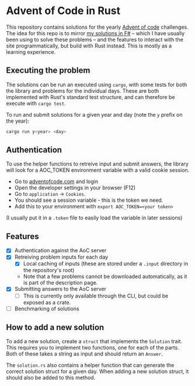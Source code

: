 # Advent of Code in Rust

This repository contains solutions for the yearly [Advent of code](https://adventofcode.com) challenges.
The idea for this repo is to mirror [my solutions in F\#](https://github.com/OliverFlecke/advent-oc-code) – which I have usually been using to solve these problems – and the features to interact with the site programmatically, but build with Rust instead.
This is mostly as a learning experience.

## Executing the problem

The solutions can be run an executed using `cargo`, with some tests for both the library and problems for the individual days.
These are both implemented with Rust's standard test structure, and can therefore be execute with `cargo test`.

To run and submit solutions for a given year and day (note the `y` prefix on the year):

```sh
cargo run y<year> <day>
```

## Authentication

To use the helper functions to retreive input and submit answers, the library will look for a AOC_TOKEN environment variable with a valid cookie session.

- Go to [adventofcode.com](https://adventofcode.com) and login
- Open the developer settings in your browser (F12)
- Go to `application` -> `Cookies`.
- You should see a session variable - this is the token we need.
- Add this to your environment with `export AOC_TOKEN=<your token>`

(I usually put it in a `.token` file to easily load the variable in later sessions)

## Features

- [x] Authentication against the AoC server
- [x] Retreiving problem inputs for each day
  - [x] Local caching of inputs (these are stored under a `.input` directory in the repository's root)
  - Note that a few problems cannot be downloaded automatically, as it is part of the description page.
- [x] Submitting answers to the AoC server
  - [ ] This is currently only available through the CLI, but could be exposed as a crate.
- [ ] Benchmarking of solutions

## How to add a new solution

To add a new solution, create a `struct` that implements the `Solution` trait.
This requires you to implement two functions, one for each of the parts.
Both of these takes a string as input and should return an `Answer`.

The `solution.rs` also contains a helper function that can generate the correct solution struct for a given day.
When adding a new solution struct, it should also be added to this method.
